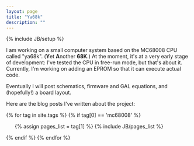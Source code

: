 ```yaml
---
layout: page
title: "Ya68k"
description: ""
---
```

{% include JB/setup %}

I am working on a small computer system based on the MC68008 CPU
called "ya68k".  (**Y**et **A**nother **68K**.)
At the moment, it's at a very early stage of development:
I've tested the CPU in free-run mode, but that's about it.
Currently, I'm working on adding an EPROM so that it can execute
actual code.

Eventually I will post schematics, firmware and GAL equations,
and (hopefully!) a board layout.

Here are the blog posts I've written about the project:

{% for tag in site.tags %} 
  {% if tag[0] == 'mc68008' %}
  <ul>
    {% assign pages_list = tag[1] %}  
    {% include JB/pages_list %}
  </ul>
  {% endif %}
{% endfor %}
